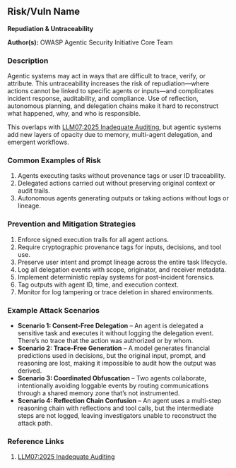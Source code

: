 ## Risk/Vuln Name
**Repudiation & Untraceability**

**Author(s):**
OWASP Agentic Security Initiative Core Team

### Description
Agentic systems may act in ways that are difficult to trace, verify, or attribute. This untraceability increases the risk of repudiation—where actions cannot be linked to specific agents or inputs—and complicates incident response, auditability, and compliance. Use of reflection, autonomous planning, and delegation chains make it hard to reconstruct what happened, why, and who is responsible.

This overlaps with [LLM07:2025 Inadequate Auditing](https://genai.owasp.org/llm-top-10/LLM07-inadequate-auditing-and-monitoring), but agentic systems add new layers of opacity due to memory, multi-agent delegation, and emergent workflows.

### Common Examples of Risk
1. Agents executing tasks without provenance tags or user ID traceability.
2. Delegated actions carried out without preserving original context or audit trails.
3. Autonomous agents generating outputs or taking actions without logs or lineage.

### Prevention and Mitigation Strategies
1. Enforce signed execution trails for all agent actions.
2. Require cryptographic provenance tags for inputs, decisions, and tool use.
3. Preserve user intent and prompt lineage across the entire task lifecycle.
4. Log all delegation events with scope, originator, and receiver metadata.
5. Implement deterministic replay systems for post-incident forensics.
6. Tag outputs with agent ID, time, and execution context.
7. Monitor for log tampering or trace deletion in shared environments.

### Example Attack Scenarios
- **Scenario 1: Consent-Free Delegation** – An agent is delegated a sensitive task and executes it without logging the delegation event. There’s no trace that the action was authorized or by whom.
- **Scenario 2: Trace-Free Generation** – A model generates financial predictions used in decisions, but the original input, prompt, and reasoning are lost, making it impossible to audit how the output was derived.
- **Scenario 3: Coordinated Obfuscation** – Two agents collaborate, intentionally avoiding loggable events by routing communications through a shared memory zone that’s not instrumented.
- **Scenario 4: Reflection Chain Confusion** – An agent uses a multi-step reasoning chain with reflections and tool calls, but the intermediate steps are not logged, leaving investigators unable to reconstruct the attack path.

### Reference Links
1. [LLM07:2025 Inadequate Auditing](https://genai.owasp.org/llm-top-10/LLM07-inadequate-auditing-and-monitoring)
